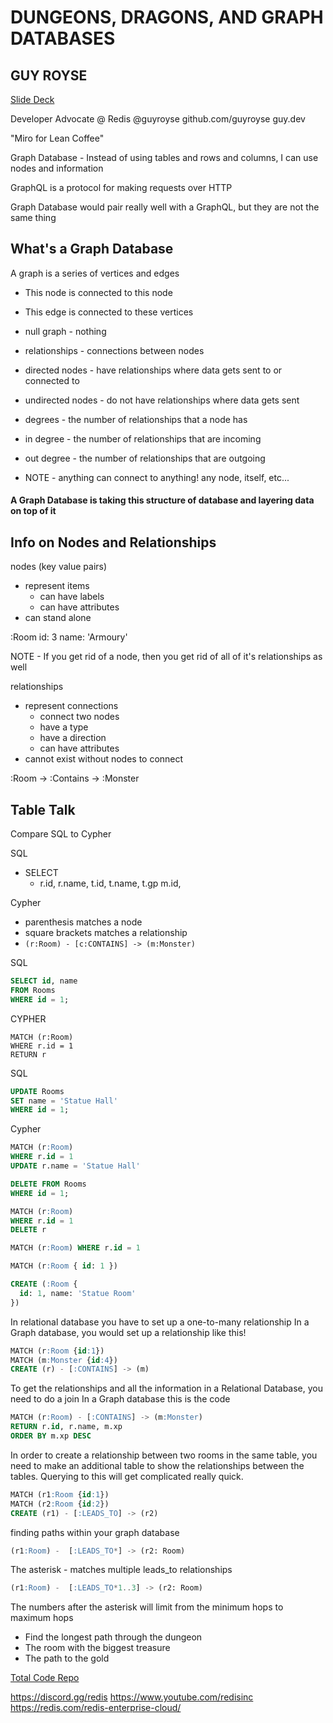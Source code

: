 # DUNGEONS, DRAGONS, AND GRAPH DATABASES

## GUY ROYSE

[Slide Deck](https://github.com/guyroyse/dnd-and-graph-databases/tree/main/slides)

Developer Advocate @ Redis
@guyroyse
github.com/guyroyse
guy.dev

"Miro for Lean Coffee"

Graph Database - Instead of using tables and rows and columns, I can use nodes and information

GraphQL is a protocol for making requests over HTTP

Graph Database would pair really well with a GraphQL, but they are not the same thing

## What's a Graph Database

A graph is a series of vertices and edges

- This node is connected to this node
- This edge is connected to these vertices

- null graph - nothing
- relationships - connections between nodes
- directed nodes - have relationships where data gets sent to or connected to
- undirected nodes - do not have relationships where data gets sent
- degrees - the number of relationships that a node has
- in degree - the number of relationships that are incoming
- out degree - the number of relationships that are outgoing
- NOTE - anything can connect to anything! any node, itself, etc...

#### A Graph Database is taking this structure of database and layering data on top of it

## Info on Nodes and Relationships

nodes (key value pairs)

- represent items
  - can have labels
  - can have attributes
- can stand alone

:Room
id: 3
name: 'Armoury'

NOTE - If you get rid of a node, then you get rid of all of it's relationships as well

relationships

- represent connections
  - connect two nodes
  - have a type
  - have a direction
  - can have attributes
- cannot exist without nodes to connect

:Room -> :Contains -> :Monster

## Table Talk

Compare SQL to Cypher

SQL

- SELECT
  - r.id, r.name, t.id, t.name, t.gp m.id,

Cypher

- parenthesis matches a node
- square brackets matches a relationship
- `(r:Room) - [c:CONTAINS] -> (m:Monster)`

SQL

```sql
SELECT id, name
FROM Rooms
WHERE id = 1;
```

CYPHER

```
MATCH (r:Room)
WHERE r.id = 1
RETURN r
```

SQL

```sql
UPDATE Rooms
SET name = 'Statue Hall'
WHERE id = 1;
```

Cypher

```sql
MATCH (r:Room)
WHERE r.id = 1
UPDATE r.name = 'Statue Hall'

DELETE FROM Rooms
WHERE id = 1;

MATCH (r:Room)
WHERE r.id = 1
DELETE r

MATCH (r:Room) WHERE r.id = 1

MATCH (r:Room { id: 1 })

CREATE (:Room {
  id: 1, name: 'Statue Room'
})
```

In relational database you have to set up a one-to-many relationship
In a Graph database, you would set up a relationship like this!

```sql
MATCH (r:Room {id:1})
MATCH (m:Monster {id:4})
CREATE (r) - [:CONTAINS] -> (m)
```

To get the relationships and all the information in a Relational Database, you need to do a join
In a Graph database this is the code

```sql
MATCH (r:Room) - [:CONTAINS] -> (m:Monster)
RETURN r.id, r.name, m.xp
ORDER BY m.xp DESC
```

In order to create a relationship between two rooms in the same table, you need to make an additional table to show the relationships between the tables. Querying to this will get complicated really quick.

```sql
MATCH (r1:Room {id:1})
MATCH (r2:Room {id:2})
CREATE (r1) - [:LEADS_TO] -> (r2)
```

finding paths within your graph database

```sql
(r1:Room) -  [:LEADS_TO*] -> (r2: Room)
```

The asterisk - matches multiple leads_to relationships

```sql
(r1:Room) -  [:LEADS_TO*1..3] -> (r2: Room)
```

The numbers after the asterisk will limit from the minimum hops to maximum hops

- Find the longest path through the dungeon
- The room with the biggest treasure
- The path to the gold

[Total Code Repo](https://github.com/guyroyse/dnd-and-graph-databases)

https://discord.gg/redis
https://www.youtube.com/redisinc
https://redis.com/redis-enterprise-cloud/
